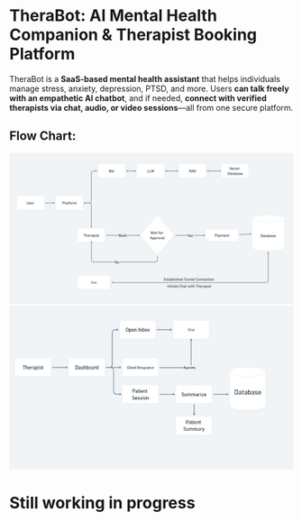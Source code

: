 # TheraBot: AI Mental Health Companion & Therapist Booking Platform

TheraBot is a **SaaS-based mental health assistant** that helps individuals manage stress, anxiety, depression, PTSD, and more.
Users **can talk freely with an empathetic AI chatbot**, and if needed, **connect with verified therapists via chat, audio, or video sessions**—all from one secure platform.


## Flow Chart:

![User Flow Chart](images/user_flow_chart.jpeg)
![Therapist Flow Chart](images/therapist_flow_chart.jpeg)

# Still working in progress
